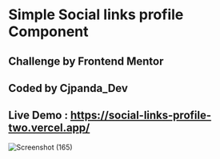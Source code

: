# Simple Social links profile Component

## Challenge by Frontend Mentor 
## Coded by Cjpanda_Dev
## Live Demo : https://social-links-profile-two.vercel.app/
![Screenshot (165)](https://github.com/cjpanda/Social-links-profile/assets/107156444/3523214d-7fa2-4f51-9b03-4d8cab5b192c)

